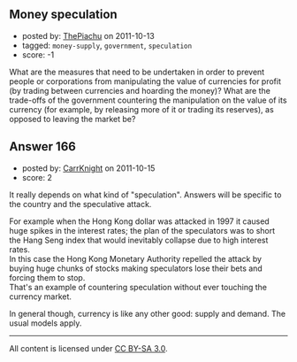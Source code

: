## Money speculation

- posted by: [ThePiachu](https://stackexchange.com/users/-1/103-thepiachu) on 2011-10-13
- tagged: `money-supply`, `government`, `speculation`
- score: -1

What are the measures that need to be undertaken in order to prevent people or corporations from manipulating the value of currencies for profit (by trading between currencies and hoarding the money)? What are the trade-offs of the government countering the manipulation on the value of its currency (for example, by releasing more of it or trading its reserves), as opposed to leaving the market be?


## Answer 166

- posted by: [CarrKnight](https://stackexchange.com/users/-1/50-carrknight) on 2011-10-15
- score: 2

It really depends on what kind of "speculation". Answers will be specific to the country and the speculative attack.

For example when the Hong Kong dollar was attacked in 1997 it caused huge spikes in the interest rates; the plan of the speculators was to short the Hang Seng index that would inevitably collapse due to high interest rates. <br>
In this case the Hong Kong Monetary Authority repelled the attack by buying huge chunks of stocks making speculators lose their bets and forcing them to stop. <br>
That's an example of countering speculation without ever touching the currency market.

In general though, currency is like any other good: supply and demand. The usual models apply.



---

All content is licensed under [CC BY-SA 3.0](https://creativecommons.org/licenses/by-sa/3.0/).
